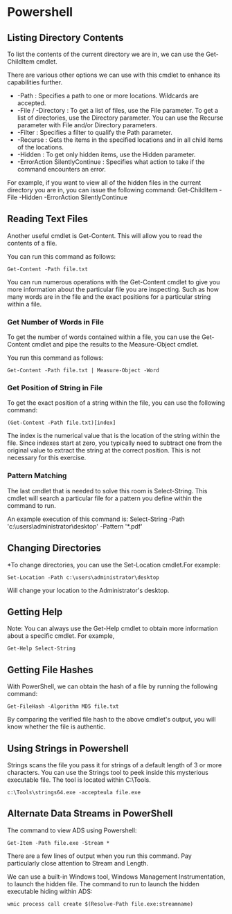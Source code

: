 # Powershell 

## Listing Directory Contents
To list the contents of the current directory we are in, we can use the Get-ChildItem cmdlet. 

There are various other options we can use with this cmdlet to enhance its capabilities further.

* -Path : Specifies a path to one or more locations. Wildcards are accepted.
* -File / -Directory : To get a list of files, use the File parameter. To get a list of directories, use the Directory parameter. You can use the Recurse parameter with File and/or Directory parameters.
* -Filter : Specifies a filter to qualify the Path parameter.
* -Recurse : Gets the items in the specified locations and in all child items of the locations.
* -Hidden : To get only hidden items, use the Hidden parameter.
* -ErrorAction SilentlyContinue : Specifies what action to take if the command encounters an error.

For example, if you want to view all of the hidden files in the current directory you are in, you can issue the following command: 
	Get-ChildItem -File -Hidden -ErrorAction SilentlyContinue

## Reading Text Files 
Another useful cmdlet is Get-Content. This will allow you to read the contents of a file.

You can run this command as follows: 

	Get-Content -Path file.txt

You can run numerous operations with the Get-Content cmdlet to give you more information about the particular file you are inspecting. Such as how many words are in the file and the exact positions for a particular string within a file.

### Get Number of Words in File
To get the number of words contained within a file, you can use the Get-Content cmdlet and pipe the results to the Measure-Object cmdlet.

You run this command as follows: 

	Get-Content -Path file.txt | Measure-Object -Word

### Get Position of String in File
To get the exact position of a string within the file, you can use the following command:  

	(Get-Content -Path file.txt)[index]


The index is the numerical value that is the location of the string within the file. Since indexes start at zero, you typically need to subtract one from the original value to extract the string at the correct position. This is not necessary for this exercise.

### Pattern Matching
The last cmdlet that is needed to solve this room is Select-String. This cmdlet will search a particular file for a pattern you define within the command to run.

An example execution of this command is: Select-String -Path 'c:\users\administrator\desktop' -Pattern '*.pdf' 

## Changing Directories
*To change directories, you can use the Set-Location cmdlet.For example:

	Set-Location -Path c:\users\administrator\desktop 

Will change your location to the Administrator's desktop.

## Getting Help
Note: You can always use the Get-Help cmdlet to obtain more information about a specific cmdlet. For example, 

	Get-Help Select-String

## Getting File Hashes
With PowerShell, we can obtain the hash of a file by running the following command: 

	Get-FileHash -Algorithm MD5 file.txt

By comparing the verified file hash to the above cmdlet's output, you will know whether the file is authentic.

## Using Strings in Powershell
Strings scans the file you pass it for strings of a default length of 3 or more characters. You can use the Strings tool to peek inside this mysterious executable file. The tool is located within C:\Tools.

	c:\Tools\strings64.exe -accepteula file.exe

## Alternate Data Streams in PowerShell
The command to view ADS using Powershell: 

	Get-Item -Path file.exe -Stream *

There are a few lines of output when you run this command. Pay particularly close attention to Stream and Length.

We can use a built-in Windows tool, Windows Management Instrumentation, to launch the hidden file. The command to run to launch the hidden executable hiding within ADS: 

	wmic process call create $(Resolve-Path file.exe:streamname)
